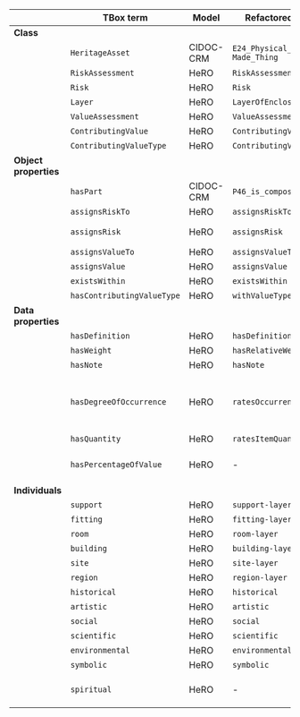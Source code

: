 |                       | **TBox term**              | **Model** | **Refactored term**             | **Full URI**                                                     | **Notes**                                                       |
|-----------------------|----------------------------|-----------|---------------------------------|------------------------------------------------------------------|-----------------------------------------------------------------|
| **Class**             |                            |           |                                 |                                                                  |                                                                 |
|                       | `HeritageAsset`            | CIDOC-CRM | `E24_Physical_Human-Made_Thing` | http://www.cidoc-crm.org/cidoc-crm/E24_Physical_Human-Made_Thing |                                                                 |
|                       | `RiskAssessment`           | HeRO      | `RiskAssessment`                | http://purl.org/sirius/ontology/hero/RiskAssessment              |                                                                 |
|                       | `Risk`                     | HeRO      | `Risk`                          | http://purl.org/sirius/ontology/hero/Risk                        |                                                                 |
|                       | `Layer`                    | HeRO      | `LayerOfEnclosure`              | http://purl.org/sirius/ontology/hero/LayerOfEnclosure            |                                                                 |
|                       | `ValueAssessment`          | HeRO      | `ValueAssessment`               | http://purl.org/sirius/ontology/hero/ValueAssessment             |                                                                 |
|                       | `ContributingValue`        | HeRO      | `ContributingValue`             | http://purl.org/sirius/ontology/hero/ContributingValue           |                                                                 |
|                       | `ContributingValueType`    | HeRO      | `ContributingValueType`         | http://purl.org/sirius/ontology/hero/ContributingValueType       |                                                                 |
| **Object properties** |                            |           |                                 |                                                                  |                                                                 |
|                       | `hasPart`                  | CIDOC-CRM | `P46_is_composed_of`            | http://www.cidoc-crm.org/cidoc-crm/P46_is_composed_of            |                                                                 |
|                       | `assignsRiskTo`            | HeRO      | `assignsRiskTo`                 | http://purl.org/sirius/ontology/hero/assignsRiskTo               |                                                                 |
|                       | `assignsRisk`              | HeRO      | `assignsRisk`                   | http://purl.org/sirius/ontology/hero/assignsRisk                 | To update in previous iterations                                |
|                       | `assignsValueTo`           | HeRO      | `assignsValueTo`                | http://purl.org/sirius/ontology/hero/assignsValueTo              |                                                                 |
|                       | `assignsValue`             | HeRO      | `assignsValue`                  | http://purl.org/sirius/ontology/hero/assignsValue                |                                                                 |
|                       | `existsWithin`             | HeRO      | `existsWithin`                  | http://purl.org/sirius/ontology/hero/existsWithin                |                                                                 |
|                       | `hasContributingValueType` | HeRO      | `withValueType`                 | http://purl.org/sirius/ontology/hero/withValueType               |                                                                 |
| **Data properties**   |                            |           |                                 |                                                                  |                                                                 |
|                       | `hasDefinition`            | HeRO      | `hasDefinition`                 | http://purl.org/sirius/ontology/hero/hasDefinition               |                                                                 |
|                       | `hasWeight`                | HeRO      | `hasRelativeWeight`             | http://purl.org/sirius/ontology/hero/hasRelativeWeight           |                                                                 |
|                       | `hasNote`                  | HeRO      | `hasNote`                       | http://purl.org/sirius/ontology/hero/hasNote                     |                                                                 |
|                       | `hasDegreeOfOccurrence`    | HeRO      | `ratesOccurrenceDegree`         | http://purl.org/sirius/ontology/hero/ratesOccurrenceDegree       | FIX: change domain (~~ContributingValue~~ -> `ValueAssessment`) |
|                       | `hasQuantity`              | HeRO      | `ratesItemQuantity`             | http://purl.org/sirius/ontology/hero/ratesItemQuantity           |                                                                 |
|                       | `hasPercentageOfValue`     | HeRO      | -         |         | FIX: eliminate because it is computable                                                                |
| **Individuals**       |                            |           |                                 |                                                                  |                                                                 |
|                       | `support`                  | HeRO      | `support-layer`                 | http://purl.org/sirius/ontology/hero/support-layer               |                                                                 |
|                       | `fitting`                  | HeRO      | `fitting-layer`                 | http://purl.org/sirius/ontology/hero/fitting-layer               |                                                                 |
|                       | `room`                     | HeRO      | `room-layer`                    | http://purl.org/sirius/ontology/hero/room-layer                  |                                                                 |
|                       | `building`                 | HeRO      | `building-layer`                | http://purl.org/sirius/ontology/hero/building-layer              |                                                                 |
|                       | `site`                     | HeRO      | `site-layer`                    | http://purl.org/sirius/ontology/hero/site-layer                  |                                                                 |
|                       | `region`                   | HeRO      | `region-layer`                  | http://purl.org/sirius/ontology/hero/region-layer                |                                                                 |
|                       | `historical`               | HeRO      | `historical`                    | http://purl.org/sirius/ontology/hero/historical                  |                                                                 |
|                       | `artistic`                 | HeRO      | `artistic`                      | http://purl.org/sirius/ontology/hero/artistic                    |                                                                 |
|                       | `social`                   | HeRO      | `social`                        | http://purl.org/sirius/ontology/hero/social                      |                                                                 |
|                       | `scientific`               | HeRO      | `scientific`                    | http://purl.org/sirius/ontology/hero/scientific                  |                                                                 |
|                       | `environmental`            | HeRO      | `environmental`                 | http://purl.org/sirius/ontology/hero/environmental               |                                                                 |
|                       | `symbolic`                 | HeRO      | `symbolic`                      | http://purl.org/sirius/ontology/hero/symbolic                    |                                                                 |
|                       | `spiritual`                | HeRO      | -                               |                                                                  | FIX: assimilate `spiritual` into `symbolic`                     |